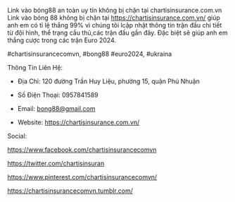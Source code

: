 Link vào bóng88 an toàn uy tín không bị chặn tại chartisinsurance.com.vn
Link vào bóng 88 không bị chặn tại https://chartisinsurance.com.vn/ giúp anh em có tỉ lệ thắng 99% vì chúng tôi lcập nhật thông tin trận đấu chi tiết từ đội hình, thể trạng cầu thủ,các trận đấu gần đây. Đặc biệt sẽ giúp anh em thắng cược trong các trận Euro 2024.

#chartisinsurancecomvn, #bong88 #euro2024, #ukraina

Thông Tin Liên Hệ:

- Địa Chỉ: 120 đường Trần Huy Liệu, phường 15, quận Phú Nhuận

- Số Điện Thoại: 0957841589

- Email: bong88@gmail.com

- Website: https://chartisinsurance.com.vn/

Social:

https://www.facebook.com/chartisinsurancecomvn

https://twitter.com/chartisinsuran

https://www.pinterest.com/chartisinsurancecomvn/

https://chartisinsurancecomvn.tumblr.com/
